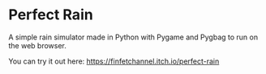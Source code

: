 # Perfect Rain
A simple  rain simulator made in Python with Pygame and Pygbag to run on the web browser.

You can try it out here: https://finfetchannel.itch.io/perfect-rain
